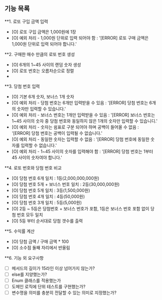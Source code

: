 ## 기능 목록
**1. 로또 구입 금액 입력
- [O] 로또 구입 금액은 1,000원에 1장
- [O] 예외 처리 - 1,000원 단위로 입력 되어야 함 : '[ERROR] 로또 구매 금액은 1,000원 단위로 입력 되어야 합니다.'

**2. 구매한 매수 만큼의 로또 번호 생성
- [O] 6개의 1~45 사이의 랜덤 숫자 생성
- [O] 로또 번호는 오름차순으로 정렬
-
**3. 당첨 번호 입력
- [O] 기본 6개 숫자, 보너스 1개 숫자
- [O] 예외 처리 - 당첨 번호는 6개만 입력받을 수 있음 : '[ERROR] 당첨 번호는 6개의 숫자만 입력할 수 있습니다.'
- [O] 예외 처리 - 보너스 번호는 1개만 입력받을 수 있음 : '[ERROR] 보너스 번호는 1~45 사이의 숫자 중 당첨 번호와 동일하지 않은 1개의 숫자만 입력할 수 있습니디.'
- [O] 예외 처리 - 숫자는 쉼표로 구분 되어야 하며 공백이 들어올 수 없음 : '[ERROR] 당첨 번호는 공백이 입력될 수 없습니다.'
- [O] 예외 처리 - 동일한 숫자는 입력할 수 없음 : '[ERROR] 당첨 번호에 동일한 숫자를 입력할 수 없습니다.'
- [O] 예외 처리 - 1~45 사이의 숫자를 입력해야 함 : '[ERROR] 당첨 번호는 1부터 45 사이의 숫자여야 합니다.'

**4. 로또 번호와 당첨 번호 비교
- [O] 당첨 번호 6개 일치 : 1등(2,000,000,000원)
- [O] 당첨 번호 5개 + 보너스 번호 일치 : 2등(30,000,000원)
- [O] 당첨 번호 5개 일치 : 3등(1,500,000원)
- [O] 당첨 번호 4개 일치 : 4등(50,000원)
- [O] 당첨 번호 3개 일치 : 5등(5,000원)
- [O] 2등 ~ 5등은 당첨번호 + 보너스 번호가 포함, 1등은 보너스 번호 포함 없이 당첨 번호 모두 일치
- [O] 5등 부터 순서대로 당첨 갯수를 출력

**5. 수익률 계산
- [O] 당첨 금액 / 구매 금액 * 100
- [O] 소수점 둘째 자리에서 반올림

**6. 기능 외 요구사항
- [ ] 메서드의 길이가 15라인 이상 넘어가지 않는가?
- [ ] else를 지양했는가?
- [ ] Enum 클래스를 적용했는가
- [ ] 도메인 로직에 단위 테스트를 구현했는가?
- [ ] 변수명을 의미를 충분히 전달할 수 있는 의미로 지정했는가?